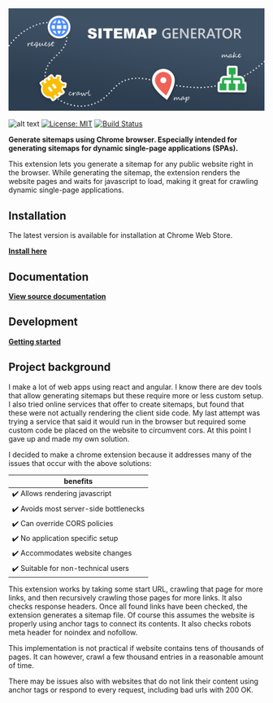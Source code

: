 
<img src="assets/img/promo/tile_mq.png" alt="ScreeSitemap Generator" />
 
![alt text](https://img.shields.io/badge/latest-v0.0.3-8066d6.svg "version")
[![License: MIT](https://img.shields.io/badge/License-MIT-yellow.svg)](https://opensource.org/licenses/MIT)
[![Build Status](https://travis-ci.org/sneeakco/sitemap-generator.svg?branch=master)](https://travis-ci.org/sneeakco/sitemap-generator)

**Generate sitemaps using Chrome browser. Especially intended for generating sitemaps for dynamic single-page applications (SPAs).**

This extension lets you generate a sitemap for any public website right in the browser. While generating the sitemap, the extension renders the website pages and waits for javascript to load, making it great for crawling dynamic single-page applications.

## Installation

The latest version is available for installation at Chrome Web Store.

**[Install here](https://chrome.google.com/webstore/detail/hcnjemngcihnhncobgdgkkfkhmleapah "Sitemap Generator")**

## Documentation

**[View source documentation](https://sneeakco.github.io/sitemap-generator/documentation "Documentation")**

## Development

**[Getting started](https://sneeakco.github.io/sitemap-generator/development "Development")**

## Project background

I make a lot of web apps using react and angular. I know there are dev tools that allow generating sitemaps but these require more or less custom setup. I also tried online services that offer to create sitemaps, but found that these were not actually rendering the client side code. My last attempt was trying a service that said it would run in the browser but required some custom code be placed on the website to circumvent cors. At this point I gave up and made my own solution. 

I decided to make a chrome extension because it addresses many of the issues that occur with the above solutions: 

| benefits |
| --- |
| ✔️ Allows rendering javascript |
| ✔️ Avoids most server-side bottlenecks |
| ✔️ Can override CORS policies |
| ✔️ No application specific setup |
| ✔️ Accommodates website changes |
| ✔️ Suitable for non-technical users |

This extension works by taking some start URL, crawling that page for more links, and then recursively crawling those pages for more links. It also checks response headers. Once all found links have been checked, the extension generates a sitemap file. Of course this assumes the website is properly using anchor tags to connect its contents. It also checks robots meta header for noindex and nofollow. 

This implementation is not practical if website contains tens of thousands of pages. It can however, crawl a few thousand entries in a reasonable amount of time. 

There may be issues also with websites that do not link their content using anchor tags or respond to every request, including bad urls with 200 OK.